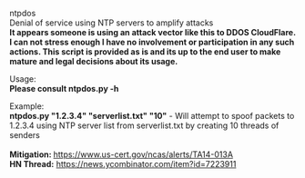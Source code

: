 ntpdos<br />
Denial of service using NTP servers to amplify attacks <br />
<strong> It appears someone is using an attack vector like this to DDOS CloudFlare. I can not stress enough I have no involvement or participation in any such actions. This script is provided as is and its up to the end user to make mature and legal decisions about its usage. 
</strong>


Usage:<br />
<b>Please consult ntpdos.py -h</b>
<br />


Example:<br />
<b>ntpdos.py "1.2.3.4" "serverlist.txt" "10"</b>  -  Will attempt to spoof packets to 1.2.3.4 using NTP server list from serverlist.txt by creating 10 threads of senders
<br />
<br />
<b> Mitigation: </b> https://www.us-cert.gov/ncas/alerts/TA14-013A
<br />
<b>HN Thread:</b>  https://news.ycombinator.com/item?id=7223911
